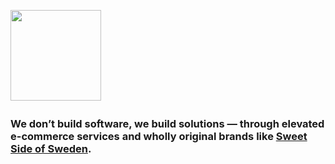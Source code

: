 [<img src="https://github.com/NordcomInc/.github-private/assets/108444335/f40e091d-5a28-448c-afe2-bc54ed6f4783" height="145" />](https://nordcom.io/)
<img height="4" width="100%" src="https://placehold.co/5/ED1E79/ED1E79.png"/>

### We don’t build software, we build solutions — through elevated e-commerce services and wholly original brands like [Sweet Side of Sweden](https://www.sweetsideofsweden.com/).
<img height="4" width="100%" src="https://placehold.co/5/ED1E79/ED1E79.png"/>
